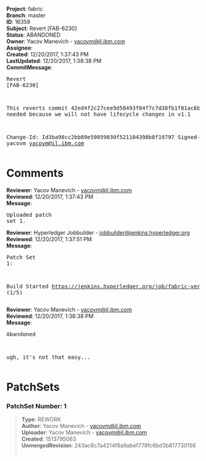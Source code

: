 <strong>Project</strong>: fabric<br><strong>Branch</strong>: master<br><strong>ID</strong>: 16359<br><strong>Subject</strong>: Revert [FAB-6230]<br><strong>Status</strong>: ABANDONED<br><strong>Owner</strong>: Yacov Manevich - yacovm@il.ibm.com<br><strong>Assignee</strong>:<br><strong>Created</strong>: 12/20/2017, 1:37:43 PM<br><strong>LastUpdated</strong>: 12/20/2017, 1:38:38 PM<br><strong>CommitMessage</strong>:<br><pre>Revert [FAB-6230]


This reverts commit 42ed4f2c27cee9d58493f04f7c7d38fb1f81ac6b.
This is needed because we will not have lifecycle changes in v1.1

Change-Id: Id3ba98cc2bb89e59059030f521104398b8f19797
Signed-off-by: yacovm <yacovm@il.ibm.com>
</pre><h1>Comments</h1><strong>Reviewer</strong>: Yacov Manevich - yacovm@il.ibm.com<br><strong>Reviewed</strong>: 12/20/2017, 1:37:43 PM<br><strong>Message</strong>: <pre>Uploaded patch set 1.</pre><strong>Reviewer</strong>: Hyperledger Jobbuilder - jobbuilder@jenkins.hyperledger.org<br><strong>Reviewed</strong>: 12/20/2017, 1:37:51 PM<br><strong>Message</strong>: <pre>Patch Set 1:

Build Started https://jenkins.hyperledger.org/job/fabric-verify-s390x/838/ (1/5)</pre><strong>Reviewer</strong>: Yacov Manevich - yacovm@il.ibm.com<br><strong>Reviewed</strong>: 12/20/2017, 1:38:38 PM<br><strong>Message</strong>: <pre>Abandoned

ugh, it's not that easy...</pre><h1>PatchSets</h1><h3>PatchSet Number: 1</h3><blockquote><strong>Type</strong>: REWORK<br><strong>Author</strong>: Yacov Manevich - yacovm@il.ibm.com<br><strong>Uploader</strong>: Yacov Manevich - yacovm@il.ibm.com<br><strong>Created</strong>: 1513795063<br><strong>UnmergedRevision</strong>: 243ac8c7a4214f8a9abef779fc6bd3b817730156<br><br></blockquote>